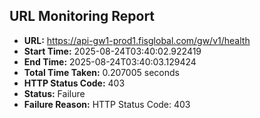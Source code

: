 ## URL Monitoring Report

- **URL:** https://api-gw1-prod1.fisglobal.com/gw/v1/health
- **Start Time:** 2025-08-24T03:40:02.922419
- **End Time:** 2025-08-24T03:40:03.129424
- **Total Time Taken:** 0.207005 seconds
- **HTTP Status Code:** 403
- **Status:** Failure
- **Failure Reason:** HTTP Status Code: 403

